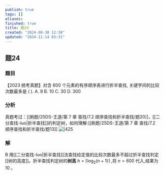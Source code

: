 ```yaml
---
publish: true
tags: []
aliases: 
finished: true
title: 题24
created: "2024-08-30 12:38"
updated: "2024-11-14 03:31"
---
```

## 题24
### 题目
【2023 统考真题】对含 600 个元素的有序顺序表进行折半查找, 关键字间的比较次数最多是 ( ).
A. 9 
B. 10 
C. 30 
D. 300
### 分析
真题考过：[[刷题/25DS-王道/第 7 章 查找/7.2 顺序查找和折半查找/题20]]，[[二分查找-luo|折半查找]]的判定树，如何理解:[[刷题/25DS-王道/第 7 章 查找/7.2 顺序查找和折半查找/题13]]
![|425](https://img.hwenyi.live/202409111342211.webp)
### 解
B
用[[二分查找-luo|折半查找]]法查找给定值的比较次数最多不超过折半查找判定[[树的高度]]。折半查找判定树的**树高** $h = \lceil  {{\log }_{2}( {n + 1}) }\rceil$ ,将 $n = {600}$ 代入,结果为 10 。